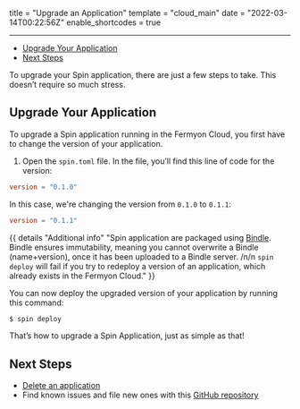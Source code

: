 title = "Upgrade an Application"
template = "cloud_main"
date = "2022-03-14T00:22:56Z"
enable_shortcodes = true

---
- [Upgrade Your Application](#upgrade-your-application)
- [Next Steps](#next-steps)


To upgrade your Spin application, there are just a few steps to take. This doesn’t require so much stress.

## Upgrade Your Application

To upgrade a Spin application running in the Fermyon Cloud, you first have to change the version of your application.

1. Open the `spin.toml` file. In the file, you’ll find this line of code for the version:

<!-- @nocpy -->

```toml
version = "0.1.0"
```

In this case, we're changing the version from `0.1.0` to `0.1.1`:

<!-- @nocpy -->

```toml
version = "0.1.1"
```

{{ details "Additional info" "Spin application are packaged using [Bindle](https://github.com/deislabs/bindle). Bindle ensures immutability, meaning you cannot overwrite a Bindle (name+version), once it has been uploaded to a Bindle server. /n/n `spin deploy` will fail if you try to redeploy a version of an application, which already exists in the Fermyon Cloud." }}

You can now deploy the upgraded version of your application by running this command:

<!-- @selectiveCpy -->

```bash
$ spin deploy
```

That’s how to upgrade a Spin Application, just as simple as that!

## Next Steps

- [Delete an application](delete)
- Find known issues and file new ones with this [GitHub repository](https://github.com/fermyon/feedback)
